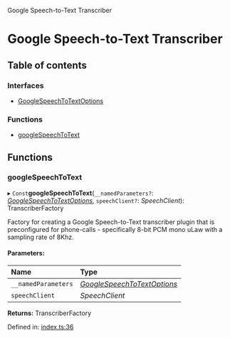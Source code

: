 Google Speech-to-Text Transcriber

# Google Speech-to-Text Transcriber

## Table of contents

### Interfaces

- [GoogleSpeechToTextOptions](interfaces/googlespeechtotextoptions.md)

### Functions

- [googleSpeechToText](README.md#googlespeechtotext)

## Functions

### googleSpeechToText

▸ `Const`**googleSpeechToText**(`__namedParameters?`: [*GoogleSpeechToTextOptions*](interfaces/googlespeechtotextoptions.md), `speechClient?`: *SpeechClient*): TranscriberFactory

Factory for creating a Google Speech-to-Text transcriber plugin that is preconfigured for
phone-calls - specifically 8-bit PCM mono uLaw with a sampling rate of 8Khz.

#### Parameters:

Name | Type |
:------ | :------ |
`__namedParameters` | [*GoogleSpeechToTextOptions*](interfaces/googlespeechtotextoptions.md) |
`speechClient` | *SpeechClient* |

**Returns:** TranscriberFactory

Defined in: [index.ts:36](https://github.com/SketchingDev/ivr-tester/blob/d7fb6a0/packages/transcriber-google-speech-to-text/src/index.ts#L36)
